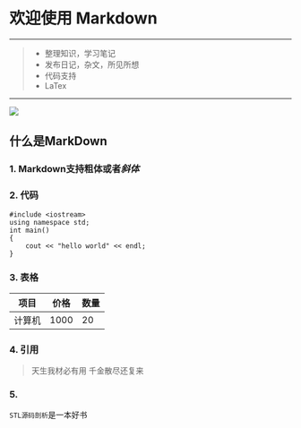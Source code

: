 # 欢迎使用 Markdown 

---

> * 整理知识，学习笔记 
> * 发布日记，杂文，所见所想
> * 代码支持
> * LaTex

---

![](http://i.imgur.com/z5mF4Tm.jpg)

## 什么是MarkDown  
### 1. Markdown支持**粗体**或者*斜体*
### 2. 代码

    #include <iostream>
	using namespace std;
	int main()
	{
		cout << "hello world" << endl;
	}

### 3. 表格
|项目|价格|数量|
|---|---|---|
|计算机|1000|20|

### 4. 引用

> 天生我材必有用  千金散尽还复来

### 5. 
`STL源码剖析`是一本好书


